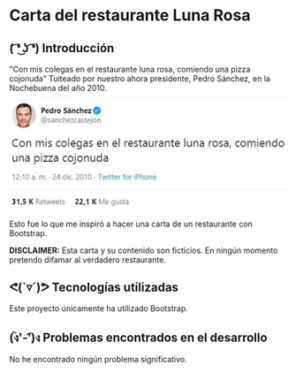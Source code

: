 # Carta del restaurante Luna Rosa

## ( ͡❛ ͜ʖ ͡❛) Introducción

"Con mis colegas en el restaurante luna rosa, comiendo una pizza cojonuda" Tuiteado por nuestro ahora presidente, Pedro Sánchez, en la Nochebuena del año 2010.

![Con mis colegas en el restaurante luna rosa, comiendo una pizza cojonuda](img/pedrosanchez.jpg)

Esto fue lo que me inspiró a hacer una carta de un restaurante con Bootstrap.

**DISCLAIMER:** Esta carta y su contenido son ficticios. En ningún momento pretendo difamar al verdadero restaurante.

## ᕙ(`▿´)ᕗ Tecnologías utilizadas

Este proyecto únicamente ha utilizado Bootstrap.

## (ง︡'-'︠)ง Problemas encontrados en el desarrollo

No he encontrado ningún problema significativo.